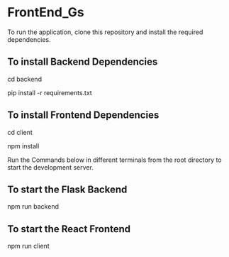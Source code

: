 # FrontEnd_Gs

To run the application, clone this repository and install the required dependencies.

## To install Backend Dependencies
cd backend

pip install -r requirements.txt

## To install Frontend Dependencies
cd client

npm install

Run the Commands below in different terminals from the root directory to start the development server.

## To start the Flask Backend

npm run backend

## To start the React Frontend

npm run client
